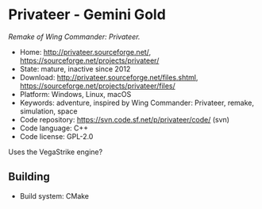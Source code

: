 # Privateer - Gemini Gold

_Remake of Wing Commander: Privateer._

- Home: http://privateer.sourceforge.net/, https://sourceforge.net/projects/privateer/
- State: mature, inactive since 2012
- Download: http://privateer.sourceforge.net/files.shtml, https://sourceforge.net/projects/privateer/files/
- Platform: Windows, Linux, macOS
- Keywords: adventure, inspired by Wing Commander: Privateer, remake, simulation, space
- Code repository: https://svn.code.sf.net/p/privateer/code/ (svn)
- Code language: C++
- Code license: GPL-2.0

Uses the VegaStrike engine?

## Building

- Build system: CMake